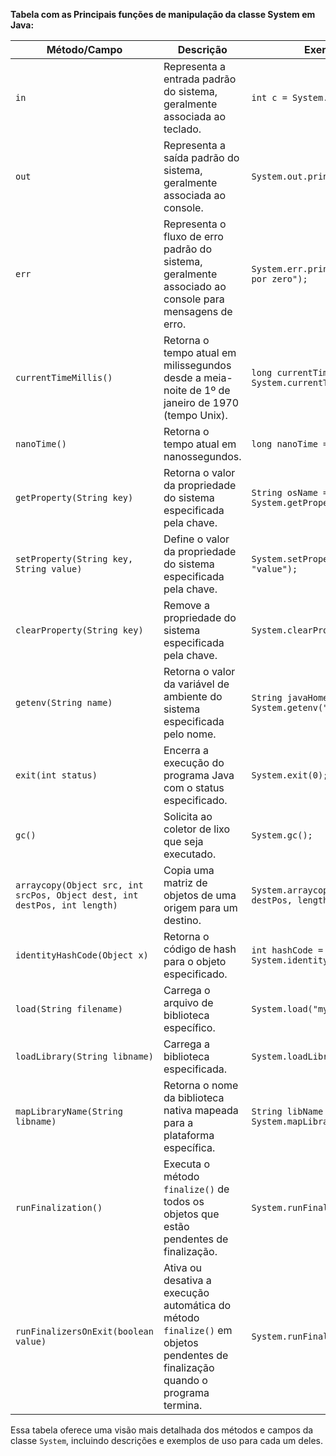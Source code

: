 **Tabela com as Principais funções de manipulação da classe System em Java:**


| Método/Campo                | Descrição                                                                                              | Exemplo de Uso                                    |
|-----------------------------|--------------------------------------------------------------------------------------------------------|---------------------------------------------------|
| `in`                        | Representa a entrada padrão do sistema, geralmente associada ao teclado.                                | `int c = System.in.read();`                      |
| `out`                       | Representa a saída padrão do sistema, geralmente associada ao console.                                 | `System.out.println("Hello, World!");`           |
| `err`                       | Representa o fluxo de erro padrão do sistema, geralmente associado ao console para mensagens de erro. | `System.err.println("Erro: divisão por zero");`  |
| `currentTimeMillis()`       | Retorna o tempo atual em milissegundos desde a meia-noite de 1º de janeiro de 1970 (tempo Unix).      | `long currentTime = System.currentTimeMillis();`|
| `nanoTime()`                | Retorna o tempo atual em nanossegundos.                                                                 | `long nanoTime = System.nanoTime();`             |
| `getProperty(String key)`   | Retorna o valor da propriedade do sistema especificada pela chave.                                      | `String osName = System.getProperty("os.name");` |
| `setProperty(String key, String value)` | Define o valor da propriedade do sistema especificada pela chave.                                  | `System.setProperty("my.property", "value");`    |
| `clearProperty(String key)` | Remove a propriedade do sistema especificada pela chave.                                               | `System.clearProperty("my.property");`           |
| `getenv(String name)`       | Retorna o valor da variável de ambiente do sistema especificada pelo nome.                              | `String javaHome = System.getenv("JAVA_HOME");`  |
| `exit(int status)`          | Encerra a execução do programa Java com o status especificado.                                         | `System.exit(0);`                                |
| `gc()`                      | Solicita ao coletor de lixo que seja executado.                                                         | `System.gc();`                                   |
| `arraycopy(Object src, int srcPos, Object dest, int destPos, int length)` | Copia uma matriz de objetos de uma origem para um destino. | `System.arraycopy(src, srcPos, dest, destPos, length);` |
| `identityHashCode(Object x)` | Retorna o código de hash para o objeto especificado.                                                    | `int hashCode = System.identityHashCode(obj);`    |
| `load(String filename)`     | Carrega o arquivo de biblioteca específico.                                                             | `System.load("mylib.dll");`                      |
| `loadLibrary(String libname)` | Carrega a biblioteca especificada.                                                                     | `System.loadLibrary("mylib");`                   |
| `mapLibraryName(String libname)` | Retorna o nome da biblioteca nativa mapeada para a plataforma específica.                              | `String libName = System.mapLibraryName("mylib");`|
| `runFinalization()`         | Executa o método `finalize()` de todos os objetos que estão pendentes de finalização.                  | `System.runFinalization();`                      |
| `runFinalizersOnExit(boolean value)` | Ativa ou desativa a execução automática do método `finalize()` em objetos pendentes de finalização quando o programa termina. | `System.runFinalizersOnExit(true);`          |

Essa tabela oferece uma visão mais detalhada dos métodos e campos da classe `System`, incluindo descrições e exemplos de uso para cada um deles. 